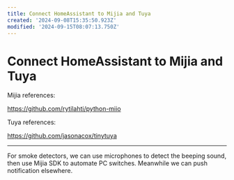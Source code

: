 ```yaml
---
title: Connect HomeAssistant to Mijia and Tuya
created: '2024-09-08T15:35:50.923Z'
modified: '2024-09-15T08:07:13.750Z'
---
```


# Connect HomeAssistant to Mijia and Tuya

Mijia references:

https://github.com/rytilahti/python-miio

Tuya references:

https://github.com/jasonacox/tinytuya

---

For smoke detectors, we can use microphones to detect the beeping sound, then use Mijia SDK to automate PC switches. Meanwhile we can push notification elsewhere.

